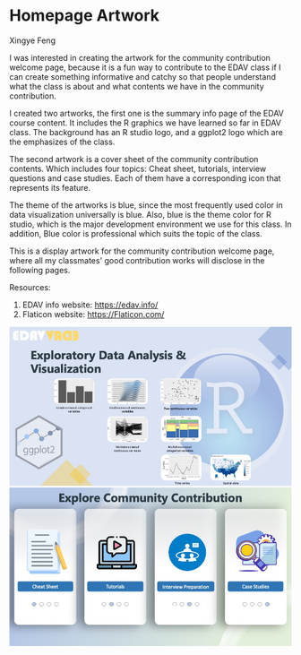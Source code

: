 # Homepage Artwork

Xingye Feng

I was interested in creating the artwork for the community contribution welcome page, because it is a fun way to contribute to the EDAV class if I can create something informative and catchy so that people understand what the class is about and what contents we have in the community contribution.

I created two artworks, the first one is the summary info page of the EDAV course content. It includes the R graphics we have learned so far in EDAV class. The background has an R studio logo, and a ggplot2 logo which are the emphasizes of the class.

The second artwork is a cover sheet of the community contribution contents. Which includes four topics: Cheat sheet, tutorials, interview questions and case studies. Each of them have a corresponding icon that represents its feature. 

The theme of the artworks is blue, since the most frequently used color in data visualization universally is blue. Also, blue is the theme color for R studio, which is the major development environment we use for this class. In addition, Blue color is professional which suits the topic of the class. 

This is a display artwork for the community contribution welcome page, where all my classmates' good contribution works will disclose in the following pages. 

Resources:
1. EDAV info website: https://edav.info/
2. Flaticon website: https://Flaticon.com/

![artwork1](resources/homepage_artwork/homepage_artwork1.jpeg)
![artwork2](resources/homepage_artwork/homepage_artwork2.jpeg)


